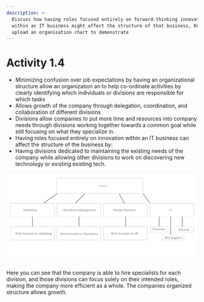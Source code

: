 ```yaml
---
description: >-
  Discuss how having roles focused entirely on forward-thinking innovation
  within an IT business might affect the structure of that business, Draft and
  upload an organisation chart to demonstrate
---
```


# Activity 1.4

* Minimizing confusion over job expectations by having an organizational structure allow an organization an to help co-ordinate activities by clearly identifying which individuals or divisions are responsible for which tasks
* Allows growth of the company through delegation, coordination, and collaboration of different divisions
* Divisions allow companies to put more time and resources into company needs through divisions working together towards a common goal while still focusing on what they specialize in.
* Having roles focused entirely on innovation within an IT business can affect the structure of the business by: 
* Having divisions dedicated to maintaining the existing needs of the company while allowing other divisions to work on discovering new technology or existing existing tech.

![](.gitbook/assets/company-structure-example.png)

Here you can see that the company is able to hire specialists for each division, and those divisions can focus solely on their intended roles, making the company more efficient as a whole. The companies organized structure allows growth.

